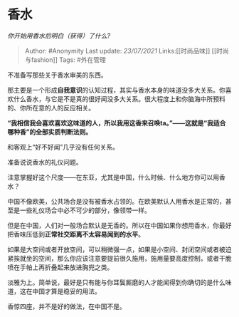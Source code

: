 # 香水
*你开始用香水后明白（获得）了什么?*

> Author: #Anonymity
> Last update: *23/07/2021*
> Links:[[时尚品味]] [[时尚与fashion]]
> Tags: #外在管理

不准备写那些关于香水审美的东西。

那主要是一个形成**自我意识**的认知过程，其实与香水本身的味道没多大关系。你喜欢什么香水，与它是不是真的很好闻没多大关系。很大程度上和你脑海中所预料的、你所在意的人的反应相关。

**“我相信我会喜欢喜欢这味道的人，所以我用这香来召唤ta。”——这就是“我适合哪种香”的全部实质判断法则。**

和客观上“好不好闻”几乎没有任何关系。

准备说说香水的礼仪问题。

注意掌握好这个尺度——在东亚，尤其是中国，什么时候、什么地方你可以用香水？

中国不像欧美，公共场合是没有被香水占领的。在欧美默认人用香水是正常的，甚至是一些礼仪场合中必不可少的部分，像领带一样。

但是在中国，人们对一般场合默认是无香的。所以在中国如果你想用香水，你最好把香味压低到**正常社交距离不太容易闻到的水平**。

如果是大空间或者开放空间，可以稍微强一点，如果是小空间、封闭空间或者被迫紧挨就坐的空间，那么你应该注意要提前很久施用，施用量要高度控制，或者干脆喷在手帕上再折叠起来放进胸兜之类。

淡雅为上。简单说，最好是只有能与你耳鬓厮磨的人才能闻得到你确切的是什么味道，这在中国才算是稳妥的用法。

香惊四座，并不是好的做法，在中国不是。

